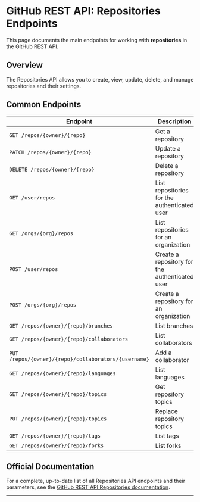 # GitHub REST API: Repositories Endpoints

This page documents the main endpoints for working with **repositories** in the GitHub REST API.

## Overview

The Repositories API allows you to create, view, update, delete, and manage repositories and their settings.

## Common Endpoints

| Endpoint | Description |
|----------|-------------|
| `GET /repos/{owner}/{repo}` | Get a repository |
| `PATCH /repos/{owner}/{repo}` | Update a repository |
| `DELETE /repos/{owner}/{repo}` | Delete a repository |
| `GET /user/repos` | List repositories for the authenticated user |
| `GET /orgs/{org}/repos` | List repositories for an organization |
| `POST /user/repos` | Create a repository for the authenticated user |
| `POST /orgs/{org}/repos` | Create a repository for an organization |
| `GET /repos/{owner}/{repo}/branches` | List branches |
| `GET /repos/{owner}/{repo}/collaborators` | List collaborators |
| `PUT /repos/{owner}/{repo}/collaborators/{username}` | Add a collaborator |
| `GET /repos/{owner}/{repo}/languages` | List languages |
| `GET /repos/{owner}/{repo}/topics` | Get repository topics |
| `PUT /repos/{owner}/{repo}/topics` | Replace repository topics |
| `GET /repos/{owner}/{repo}/tags` | List tags |
| `GET /repos/{owner}/{repo}/forks` | List forks |

## Official Documentation

For a complete, up-to-date list of all Repositories API endpoints and their parameters, see the [GitHub REST API Repositories documentation](https://docs.github.com/en/rest/repos/repos).

---